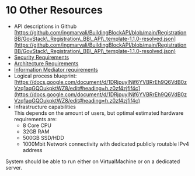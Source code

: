 # 10 Other Resources



* API descriptions in Github\
  [https://github.com/ingmarvali/BuildingBlockAPI/blob/main/RegistrationBB/GovStack\_Registration\_BB\_API\_template-1.1.0-resolved.json](https://github.com/ingmarvali/BuildingBlockAPI/blob/main/RegistrationBB/GovStack\_Registration\_BB\_API\_template-1.1.0-resolved.json)
* [Security Requirements](../security-requirements/)
* [Architecture Requirements](../architecture-and-nonfunctional-requirements/)
* [Information Mediator requirements](../information-mediation/)
* Logical process blueprint:\
  [https://docs.google.com/document/d/1DRjpuyINjf6YVBRrEh9Q6VdB0zVzq1aqGQOukpktWZ8/edit#heading=h.z0zf4zjfif4c](https://docs.google.com/document/d/1DRjpuyINjf6YVBRrEh9Q6VdB0zVzq1aqGQOukpktWZ8/edit#heading=h.z0zf4zjfif4c)
* Infrastructure capabilities\
  This depends on the amount of users, but optimal estimated hardware requirements are:
  * 8 Core CPU
  * 32GB RAM
  * 500GB SSD/HDD
  * 1000Mbit Network connectivity with dedicated publicly routable IPv4 address

System should be able to run either on VirtualMachine or on a dedicated server.
